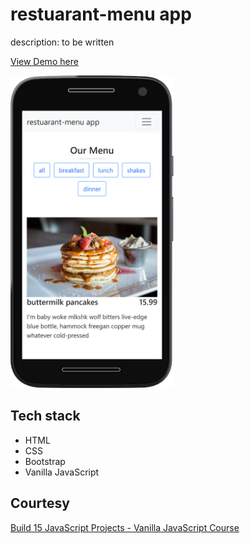 # restuarant-menu app

description: to be written

[View Demo here](https://github.com/madhuri-chitikela/restaurant-menu-app/)

<img src="docs/restuarant.png" height="500" />

## Tech stack

- HTML
- CSS
- Bootstrap
- Vanilla JavaScript

## Courtesy

[Build 15 JavaScript Projects - Vanilla JavaScript Course](https://www.youtube.com/watch?v=3PHXvlpOkf4)
